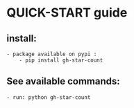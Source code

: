 # QUICK-START guide

## install:

	- package available on pypi :
		- pip install gh-star-count

## See available commands:
	
	- run: python gh-star-count
